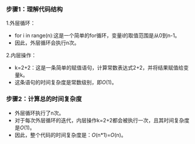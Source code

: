 ### 步骤1：理解代码结构  
1.外层循环：  
- for i in range(n):这是一个简单的for循环，变量i的取值范围是从0到n-1。
- 因此，外层循环会执行n次。

2.内层操作：
- k=2+2：这是一条简单的赋值语句，计算常数表达式2+2，并将结果赋值给变量k。
- 这条语句的时间复杂度是常数级别，即*O*(1)。

### 步骤2：计算总的时间复杂度
- 外层循环执行了n次。
- 对于每次外层循环的迭代，内层操作k=2+2都会被执行一次，且其时间复杂度是*O*(1)。
- 因此，整个代码的时间复杂度是：*O*(n*1)=*O*(n)。